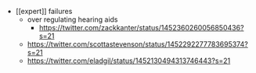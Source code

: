- [[expert]] failures
    - over regulating hearing aids
        - https://twitter.com/zackkanter/status/1452360260056850436?s=21
    - https://twitter.com/scottastevenson/status/1452292277783695374?s=21
    - https://twitter.com/eladgil/status/1452130494313746443?s=21
